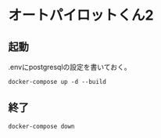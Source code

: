 # オートパイロットくん2
## 起動
.envにpostgresqlの設定を書いておく。
```
docker-compose up -d --build
```
## 終了
```
docker-compose down
```
